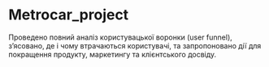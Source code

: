 # Metrocar_project
Проведено повний аналіз користувацької воронки (user funnel), з’ясовано, де і чому втрачаються користувачі, та запропоновано дії для покращення продукту, маркетингу та клієнтського досвіду. 
